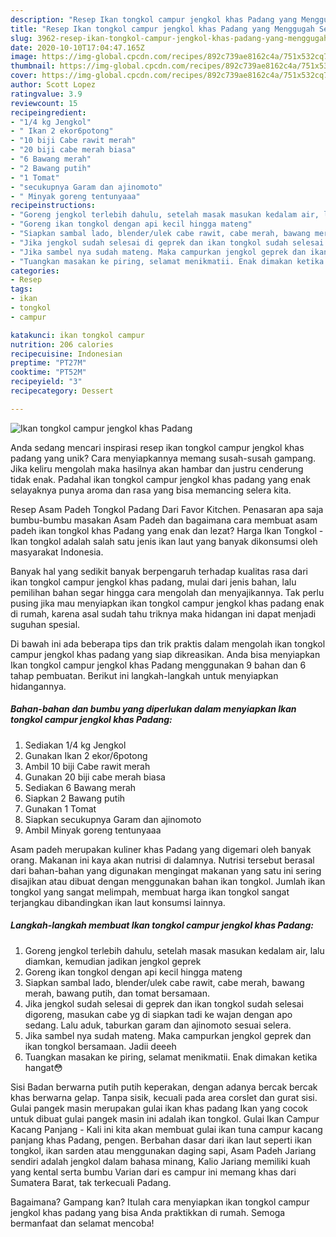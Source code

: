 ```yaml
---
description: "Resep Ikan tongkol campur jengkol khas Padang yang Menggugah Selera"
title: "Resep Ikan tongkol campur jengkol khas Padang yang Menggugah Selera"
slug: 3962-resep-ikan-tongkol-campur-jengkol-khas-padang-yang-menggugah-selera
date: 2020-10-10T17:04:47.165Z
image: https://img-global.cpcdn.com/recipes/892c739ae8162c4a/751x532cq70/ikan-tongkol-campur-jengkol-khas-padang-foto-resep-utama.jpg
thumbnail: https://img-global.cpcdn.com/recipes/892c739ae8162c4a/751x532cq70/ikan-tongkol-campur-jengkol-khas-padang-foto-resep-utama.jpg
cover: https://img-global.cpcdn.com/recipes/892c739ae8162c4a/751x532cq70/ikan-tongkol-campur-jengkol-khas-padang-foto-resep-utama.jpg
author: Scott Lopez
ratingvalue: 3.9
reviewcount: 15
recipeingredient:
- "1/4 kg Jengkol"
- " Ikan 2 ekor6potong"
- "10 biji Cabe rawit merah"
- "20 biji cabe merah biasa"
- "6 Bawang merah"
- "2 Bawang putih"
- "1 Tomat"
- "secukupnya Garam dan ajinomoto"
- " Minyak goreng tentunyaaa"
recipeinstructions:
- "Goreng jengkol terlebih dahulu, setelah masak masukan kedalam air, lalu diamkan, kemudian jadikan jengkol geprek"
- "Goreng ikan tongkol dengan api kecil hingga mateng"
- "Siapkan sambal lado, blender/ulek cabe rawit, cabe merah, bawang merah, bawang putih, dan tomat bersamaan."
- "Jika jengkol sudah selesai di geprek dan ikan tongkol sudah selesai digoreng, masukan cabe yg di siapkan tadi ke wajan dengan apo sedang. Lalu aduk, taburkan garam dan ajinomoto sesuai selera."
- "Jika sambel nya sudah mateng. Maka campurkan jengkol geprek dan ikan tongkol bersamaan. Jadii deeeh"
- "Tuangkan masakan ke piring, selamat menikmatii. Enak dimakan ketika hangat😳"
categories:
- Resep
tags:
- ikan
- tongkol
- campur

katakunci: ikan tongkol campur 
nutrition: 206 calories
recipecuisine: Indonesian
preptime: "PT27M"
cooktime: "PT52M"
recipeyield: "3"
recipecategory: Dessert

---
```



![Ikan tongkol campur jengkol khas Padang](https://img-global.cpcdn.com/recipes/892c739ae8162c4a/751x532cq70/ikan-tongkol-campur-jengkol-khas-padang-foto-resep-utama.jpg)

Anda sedang mencari inspirasi resep ikan tongkol campur jengkol khas padang yang unik? Cara menyiapkannya memang susah-susah gampang. Jika keliru mengolah maka hasilnya akan hambar dan justru cenderung tidak enak. Padahal ikan tongkol campur jengkol khas padang yang enak selayaknya punya aroma dan rasa yang bisa memancing selera kita.

Resep Asam Padeh Tongkol Padang Dari Favor Kitchen. Penasaran apa saja bumbu-bumbu masakan Asam Padeh dan bagaimana cara membuat asam padeh ikan tongkol khas Padang yang enak dan lezat? Harga Ikan Tongkol - Ikan tongkol adalah salah satu jenis ikan laut yang banyak dikonsumsi oleh masyarakat Indonesia.

Banyak hal yang sedikit banyak berpengaruh terhadap kualitas rasa dari ikan tongkol campur jengkol khas padang, mulai dari jenis bahan, lalu pemilihan bahan segar hingga cara mengolah dan menyajikannya. Tak perlu pusing jika mau menyiapkan ikan tongkol campur jengkol khas padang enak di rumah, karena asal sudah tahu triknya maka hidangan ini dapat menjadi suguhan spesial.


Di bawah ini ada beberapa tips dan trik praktis dalam mengolah ikan tongkol campur jengkol khas padang yang siap dikreasikan. Anda bisa menyiapkan Ikan tongkol campur jengkol khas Padang menggunakan 9 bahan dan 6 tahap pembuatan. Berikut ini langkah-langkah untuk menyiapkan hidangannya.

<!--inarticleads1-->

##### Bahan-bahan dan bumbu yang diperlukan dalam menyiapkan Ikan tongkol campur jengkol khas Padang:

1. Sediakan 1/4 kg Jengkol
1. Gunakan  Ikan 2 ekor/6potong
1. Ambil 10 biji Cabe rawit merah
1. Gunakan 20 biji cabe merah biasa
1. Sediakan 6 Bawang merah
1. Siapkan 2 Bawang putih
1. Gunakan 1 Tomat
1. Siapkan secukupnya Garam dan ajinomoto
1. Ambil  Minyak goreng tentunyaaa


Asam padeh merupakan kuliner khas Padang yang digemari oleh banyak orang. Makanan ini kaya akan nutrisi di dalamnya. Nutrisi tersebut berasal dari bahan-bahan yang digunakan mengingat makanan yang satu ini sering disajikan atau dibuat dengan menggunakan bahan ikan tongkol. Jumlah ikan tongkol yang sangat melimpah, membuat harga ikan tongkol sangat terjangkau dibandingkan ikan laut konsumsi lainnya. 

<!--inarticleads2-->

##### Langkah-langkah membuat Ikan tongkol campur jengkol khas Padang:

1. Goreng jengkol terlebih dahulu, setelah masak masukan kedalam air, lalu diamkan, kemudian jadikan jengkol geprek
1. Goreng ikan tongkol dengan api kecil hingga mateng
1. Siapkan sambal lado, blender/ulek cabe rawit, cabe merah, bawang merah, bawang putih, dan tomat bersamaan.
1. Jika jengkol sudah selesai di geprek dan ikan tongkol sudah selesai digoreng, masukan cabe yg di siapkan tadi ke wajan dengan apo sedang. Lalu aduk, taburkan garam dan ajinomoto sesuai selera.
1. Jika sambel nya sudah mateng. Maka campurkan jengkol geprek dan ikan tongkol bersamaan. Jadii deeeh
1. Tuangkan masakan ke piring, selamat menikmatii. Enak dimakan ketika hangat😳


Sisi Badan berwarna putih putih keperakan, dengan adanya bercak bercak khas berwarna gelap. Tanpa sisik, kecuali pada area corslet dan gurat sisi. Gulai pangek masin merupakan gulai ikan khas padang Ikan yang cocok untuk dibuat gulai pangek masin ini adalah ikan tongkol. Gulai Ikan Campur Kacang Panjang - Kali ini kita akan membuat gulai ikan tuna campur kacang panjang khas Padang, pengen. Berbahan dasar dari ikan laut seperti ikan tongkol, ikan sarden atau menggunakan daging sapi, Asam Padeh Jariang sendiri adalah jengkol dalam bahasa minang, Kalio Jariang memiliki kuah yang kental serta bumbu Varian dari es campur ini memang khas dari Sumatera Barat, tak terkecuali Padang. 

Bagaimana? Gampang kan? Itulah cara menyiapkan ikan tongkol campur jengkol khas padang yang bisa Anda praktikkan di rumah. Semoga bermanfaat dan selamat mencoba!
